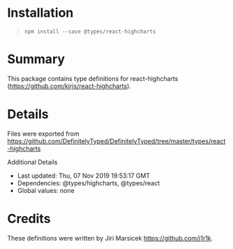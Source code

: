 # Installation
> `npm install --save @types/react-highcharts`

# Summary
This package contains type definitions for react-highcharts (https://github.com/kirjs/react-highcharts).

# Details
Files were exported from https://github.com/DefinitelyTyped/DefinitelyTyped/tree/master/types/react-highcharts

Additional Details
 * Last updated: Thu, 07 Nov 2019 19:53:17 GMT
 * Dependencies: @types/highcharts, @types/react
 * Global values: none

# Credits
These definitions were written by Jiri Marsicek <https://github.com/j1r1k>.
